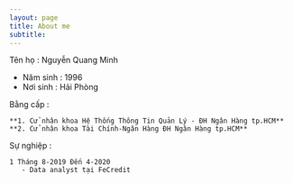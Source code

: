 ```yaml
---
layout: page
title: About me
subtitle: 
---
```


Tên họ : Nguyễn Quang Minh

- Năm sinh : 1996  
- Nơi sinh : Hải Phòng

Bằng cấp : 

    **1. Cử nhân khoa Hệ Thống Thông Tin Quản Lý - ĐH Ngân Hàng tp.HCM**
    **2. Cử nhân khoa Tài Chính-Ngân Hàng ĐH Ngân Hàng tp.HCM**

Sự nghiệp :

    1 Tháng 8-2019 Đến 4-2020
       - Data analyst tại FeCredit
